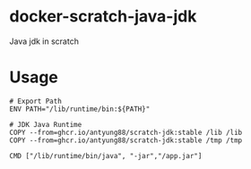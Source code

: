 # docker-scratch-java-jdk
Java jdk in scratch

# Usage

```
# Export Path
ENV PATH="/lib/runtime/bin:${PATH}"

# JDK Java Runtime
COPY --from=ghcr.io/antyung88/scratch-jdk:stable /lib /lib
COPY --from=ghcr.io/antyung88/scratch-jdk:stable /tmp /tmp

CMD ["/lib/runtime/bin/java", "-jar","/app.jar"]
```
